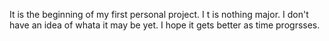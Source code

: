 It is the beginning of my first personal project. I t is nothing major. I don't have an idea of whata it may be yet. I hope it gets better as time progrsses.